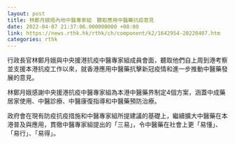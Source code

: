 ```yaml
---
layout: post
title: 林鄭月娥晤內地中醫專家組　聽取應用中醫藥抗疫意見
date: 2022-04-07 21:37:06.000000000 +08:00
link: https://news.rthk.hk/rthk/ch/component/k2/1642954-20220407.htm
categories: rthk
---
```


行政長官林鄭月娥與中央援港抗疫中醫專家組成員會面，聽取他們自上周到港考察並支援本港抗疫工作以來，就香港應用中醫藥抗擊新冠疫情和進一步推動中醫藥發展的意見。

林鄭月娥感謝中央援港抗疫中醫專家組為本港中醫藥界制定4個方案，涵蓋中成藥居家使用、中醫診療、中醫康復指導和中醫藥預防治療。

政府會在現有防疫抗疫措施和中醫專家組所提建議的基礎上，繼續擴大中醫藥在本港普及與應用，貫徹中醫專家組提出的「三易」，令中醫藥在社會上更「易懂」、「易行」、「易得」。
